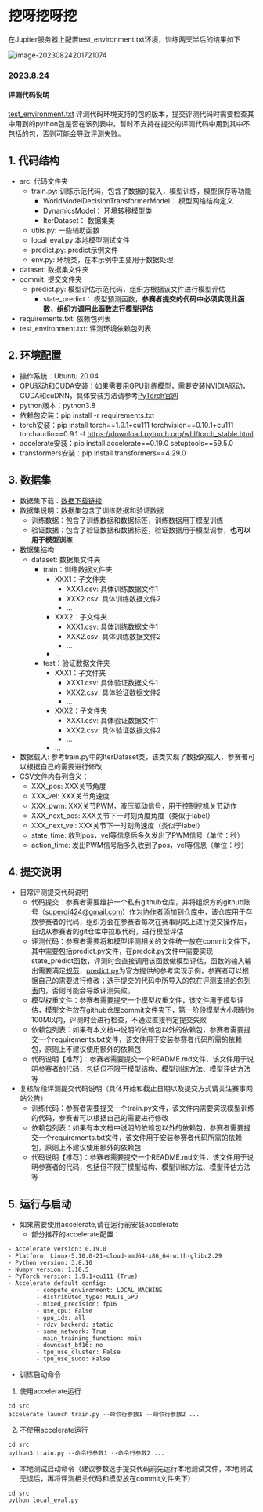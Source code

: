 # 挖呀挖呀挖

在Jupiter服务器上配置test_environment.txt环境，训练两天半后的结果如下

![image-20230824201721074](C:\Users\y\AppData\Roaming\Typora\typora-user-images\image-20230824201721074.png)

### 2023.8.24

#### 评测代码说明

[test_environment.txt](./test_environment.txt) 评测代码环境支持的包的版本，提交评测代码时需要检查其中用到的python包是否在该列表中，暂时不支持在提交的评测代码中用到其中不包括的包，否则可能会导致评测失败。

## 1. 代码结构
- src: 代码文件夹
  - train.py: 训练示范代码，包含了数据的载入，模型训练，模型保存等功能
    - WorldModelDecisionTransformerModel： 模型网络结构定义
    - DynamicsModel： 环境转移模型类
    - IterDataset： 数据集类
  - utils.py: 一些辅助函数
  - local_eval.py 本地模型测试文件
  - predict.py: predict示例文件
  - env.py: 环境类，在本示例中主要用于数据处理
- dataset: 数据集文件夹
- commit: 提交文件夹
  - predict.py: 模型评估示范代码，组织方根据该文件进行模型评估
    - state_predict： 模型预测函数，**参赛者提交的代码中必须实现此函数，组织方调用此函数进行模型评估**
- requirements.txt: 依赖包列表
- test_environment.txt: 评测环境依赖包列表

## 2. 环境配置
- 操作系统：Ubuntu 20.04
- GPU驱动和CUDA安装：如果需要用GPU训练模型，需要安装NVIDIA驱动，CUDA和cuDNN，具体安装方法请参考[PyTorch官网](https://pytorch.org/get-started/locally/)
- python版本：python3.8
- 依赖包安装：pip install -r requirements.txt
- torch安装：pip install torch==1.9.1+cu111 torchvision==0.10.1+cu111 torchaudio==0.9.1 -f https://download.pytorch.org/whl/torch_stable.html
- accelerate安装：pip install accelerate==0.19.0 setuptools==59.5.0
- transformers安装：pip install transformers==4.29.0

## 3. 数据集
- 数据集下载：[数据下载链接](https://yeying-gateway.apps-fp.danlu.netease.com/xiyin/release_data.zip?Signature=9oUjukwmkN%2F8qkBt9df1KoYFZFg%3D&Expires=4845006516&AWSAccessKeyId=HU4J73EY50QM95RMYOGM)
- 数据集说明：数据集包含了训练数据和验证数据
  - 训练数据：包含了训练数据和数据标签，训练数据用于模型训练
  - 验证数据：包含了验证数据和数据标签，验证数据用于模型调参，**也可以用于模型训练**
- 数据集结构
  - dataset: 数据集文件夹
    - train：训练数据文件夹
      - XXX1：子文件夹
        - XXX1.csv: 具体训练数据文件1
        - XXX2.csv: 具体训练数据文件2
        - ...
      - XXX2：子文件夹
        - XXX1.csv: 具体训练数据文件1
        - XXX2.csv: 具体训练数据文件2
        - ...
      - ...
    - test：验证数据文件夹
      - XXX1：子文件夹
        - XXX1.csv: 具体验证数据文件1
        - XXX2.csv: 具体验证数据文件2
        - ...
      - XXX2：子文件夹
        - XXX1.csv: 具体验证数据文件1
        - XXX2.csv: 具体验证数据文件2
        - ...
      - ...
- 数据载入: 参考train.py中的IterDataset类，该类实现了数据的载入，参赛者可以根据自己的需要进行修改
- CSV文件内各列含义：
  - XXX_pos: XXX关节角度
  - XXX_vel: XXX关节角速度
  - XXX_pwm: XXX关节PWM，液压驱动信号，用于控制挖机关节动作
  - XXX_next_pos: XXX关节下一时刻角度角度（类似于label）
  - XXX_next_vel: XXX关节下一时刻角速度（类似于label）
  - state_time: 收到pos，vel等信息后多久发出了PWM信号（单位：秒）
  - action_time: 发出PWM信号后多久收到了pos，vel等信息（单位：秒） 
## 4. 提交说明
- 日常评测提交代码说明
  - 代码提交：参赛者需要维护一个私有github仓库，并将组织方的github账号（superdi424@gmail.com）作为[协作者添加到仓库中](https://docs.github.com/zh/account-and-profile/setting-up-and-managing-your-personal-account-on-github/managing-access-to-your-personal-repositories/inviting-collaborators-to-a-personal-repository)，该仓库用于存放参赛者的代码，组织方会在参赛者每次在赛事网站上进行提交操作后，自动从参赛者的git仓库中拉取代码，进行模型评估
  - 评测代码：参赛者需要将和模型评测相关的文件统一放在commit文件下，其中需要包括predict.py文件，在predcit.py文件中需要实现state_predict函数，评测时会直接调用该函数做模型评估，函数的输入输出需要满足[规范](./commit/predict.py)，[predict.py](./src/predict.py)为官方提供的参考实现示例，参赛者可以根据自己的需要进行修改；选手提交的代码中所导入的包在评测[支持的包列表](./test_environment.txt)内，否则可能会导致评测失败。
  - 模型权重文件：参赛者需要提交一个模型权重文件，该文件用于模型评估，模型文件放在github仓库commit文件夹下，第一阶段模型大小限制为100M以内，评测时会进行检查，不通过直接判定提交失败
  - 依赖包列表：如果有本文档中说明的依赖包以外的依赖包，参赛者需要提交一个requirements.txt文件，该文件用于安装参赛者代码所需的依赖包，原则上不建议使用额外的依赖包
  - 代码说明【推荐】：参赛者需要提交一个README.md文件，该文件用于说明参赛者的代码，包括但不限于模型结构、模型训练方法、模型评估方法等
- 复核阶段评测提交代码说明（具体开始和截止日期以及提交方式请关注赛事网站公告）
  - 训练代码：参赛者需要提交一个train.py文件，该文件内需要实现模型训练的代码，参赛者可以根据自己的需要进行修改
  - 依赖包列表：如果有本文档中说明的依赖包以外的依赖包，参赛者需要提交一个requirements.txt文件，该文件用于安装参赛者代码所需的依赖包，原则上不建议使用额外的依赖包
  - 代码说明【推荐】：参赛者需要提交一个README.md文件，该文件用于说明参赛者的代码，包括但不限于模型结构、模型训练方法、模型评估方法等
  

## 5. 运行与启动
- 如果需要使用accelerate,请在运行前安装accelerate
  - 部分推荐的accelerate配置：
```shell
- Accelerate version: 0.19.0
- Platform: Linux-5.10.0-21-cloud-amd64-x86_64-with-glibc2.29
- Python version: 3.8.10
- Numpy version: 1.18.5
- PyTorch version: 1.9.1+cu111 (True)
- Accelerate default config:
        - compute_environment: LOCAL_MACHINE
        - distributed_type: MULTI_GPU
        - mixed_precision: fp16 
        - use_cpu: False
        - gpu_ids: all
        - rdzv_backend: static
        - same_network: True
        - main_training_function: main
        - downcast_bf16: no
        - tpu_use_cluster: False
        - tpu_use_sudo: False
```
- 训练启动命令
1. 使用accelerate运行
```shell 
cd src
accelerate launch train.py --命令行参数1 --命令行参数2 ...
```

2. 不使用accelerate运行
```shell
cd src
python3 train.py --命令行参数1 --命令行参数2 ...
```

- 本地测试启动命令（建议参数选手提交代码前先运行本地测试文件，本地测试无误后，再将评测相关代码和模型放在commit文件夹下）
```shell
cd src
python local_eval.py
```
